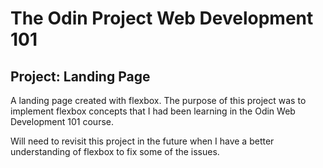 # The Odin Project Web Development 101
## Project: Landing Page

A landing page created with flexbox. The purpose of this project was to implement flexbox concepts that I had been learning in the Odin Web Development 101 course. 

Will need to revisit this project in the future when I have a better understanding of flexbox to fix some of the issues.
